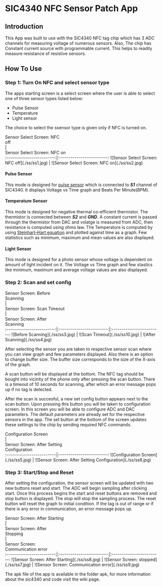 # SIC4340 NFC Sensor Patch App

## Introduction

This App was built to use with the SIC4340 NFC tag chip which has 3 ADC channels for measuring voltage of numerous sensors. Also, The chip has Constant current source with programmable current. This helps to readily measure resistance of resistive sensors.

## How To Use

### Step 1: Turn On NFC and select sensor type

The apps starting screen is a select screen where the user is able to select one of three sensor types listed below:

* Pulse Sensor
* Temperature
* Light sensor

The choice to select the ssensor type is given only if NFC is turned on.

<div style="width:200px">Sensor Select Screen: NFC off</div>                  |  <div style="width:200px">Sensor Select Screen: NFC on</div>
:-------------------------:|:-------------------------:
![Sensor Select Screen: NFC off](./ss/ss1.jpg) | ![Sensor Select Screen: NFC on](./ss/ss2.jpg)

#### Pulse Sensor

This mode is designed for [pulse sensor](https://pulsesensor.com/) which is connected to ***S1*** channel of SIC4340. It displays Voltage vs Time graph and Beats Per Minute(BPM).

#### Temperature Sensor

This mode is designed for negative thermal co-efficient thermistor. The thermistor is connected between ***S2*** and ***GND***. A constant current is passed through the thermistor from DAC and volatge is measured from ADC, then resistance is computed using ohms law. The Temperature is computed by using [Steinhart–Hart equation](https://en.wikipedia.org/wiki/Steinhart%E2%80%93Hart_equation) and plotted against time as a graph. Few statistics such as minimum, maximum and mean values are also displayed.

#### Light Sensor

This mode is designed for a photo sensor whose voltage is dependent on amount of light incident on it. The Voltage vs TIme graph and few stastics like minimum, maximum and average voltage values are also displayed.

### Step 2: Scan and set config

<div style="width:200px">Sensor Screen: Before Scanning</div>  |  <div style="width:200px">Sensor Screen: Scan Timeout</div>  |  <div style="width:200px">Sensor Screen: After Scanning</div>
:-------------------------:|:-------------------------:|:-------------------------:
![Before Scanning](./ss/ss3.jpg) | ![Scan Timeout](./ss/ss10.jpg) | ![After Scanning](./ss/ss4.jpg)

After selecting the sensor you are taken to respective sensor scan where you can view graph and few parameters displayed. Also there is an option to change buffer size. The buffer size corresponds to the size of the X-axis of the graph.

A scan button will be displayed at the bottom. The NFC tag should be bought into vicinity of the phone only after pressing the scan button. There is a timeout of 10 seconds for scanning, after which an error message pops up if no tag is detected.

After the scan is succesful, a new set config button appears next to the scan button. Upon pressing this button you will be taken to configuration screen. In this screen you will be able to configure ADC and DAC parameters. The default parameters are already set for the respective sensors in the app. The set button at the bottom of the screen updates these settings to the chip by sending required NFC commands.

<div style="width:200px">Configuration Screen</div>  |  <div style="width:200px">Sensor Screen: After Setting Configuration</div>  
:-------------------------:|:-------------------------:
![Configuration Screen](./ss/ss5.jpg) | ![Sensor Screen: After Setting Configuration](./ss/ss6.jpg)

### Step 3: Start/Stop and Reset

After setting the configuration, the sensor screen will be updated with two new buttons reset and start. The ADC will begin sampling after clicking start. Once this process begins the start and reset buttons are removed and stop button is displayed. The stop will stop the sampling process. The reset button will reset the graph to initial condition. If the tag is out of range or if there is any error in communication, an error message pops up.

<div style="width:200px">Sensor Screen: After Starting</div>  |  <div style="width:200px">Sensor Screen: After Stopping</div> |  <div style="width:200px">Sensor Screen: Communication error</div>
:-------------------------:|:-------------------------:|:-------------------------:
![Sensor Screen: After Starting](./ss/ss8.jpg) | ![Sensor Screen: stopped](./ss/ss7.jpg) | ![Sensor Screen: Communication error](./ss/ss9.jpg)

The apk file of the app is available in the folder apk, for more information about the sic4340 and code visit the wiki page.

